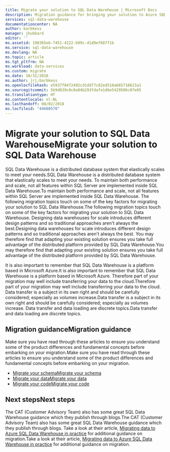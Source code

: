 ```yaml
---
title: Migrate your solution to SQL Data Warehouse | Microsoft Docs
description: Migration guidance for bringing your solution to Azure SQL Data Warehouse platform.
services: sql-data-warehouse
documentationcenter: NA
author: barbkess
manager: jhubbard
editor: ''
ms.assetid: 198365eb-7451-4222-b99c-d1d9ef687f1b
ms.service: sql-data-warehouse
ms.devlang: NA
ms.topic: article
ms.tgt_pltfrm: NA
ms.workload: data-services
ms.custom: migrate
ms.date: 10/31/2016
ms.author: jrj;barbkess
ms.openlocfilehash: e5937f8472492cd1dd77c82ed518a665718623a1
ms.sourcegitcommit: 5b9d839c0c0a94b293fdafe1d6e5429506c07e05
ms.translationtype: HT
ms.contentlocale: nl-NL
ms.lasthandoff: 08/02/2018
ms.locfileid: "44660570"
---
```

# <a name="migrate-your-solution-to-sql-data-warehouse"></a><span data-ttu-id="12a4d-103">Migrate your solution to SQL Data Warehouse</span><span class="sxs-lookup"><span data-stu-id="12a4d-103">Migrate your solution to SQL Data Warehouse</span></span>
<span data-ttu-id="12a4d-104">SQL Data Warehouse is a distributed database system that elastically scales to meet your needs.</span><span class="sxs-lookup"><span data-stu-id="12a4d-104">SQL Data Warehouse is a distributed database system that elastically scales to meet your needs.</span></span> <span data-ttu-id="12a4d-105">To maintain both performance and scale, not all features within SQL Server are implemented inside SQL Data Warehouse.</span><span class="sxs-lookup"><span data-stu-id="12a4d-105">To maintain both performance and scale, not all features within SQL Server are implemented inside SQL Data Warehouse.</span></span> <span data-ttu-id="12a4d-106">The following migration topics touch on some of the key factors for migrating your solution to SQL Data Warehouse.</span><span class="sxs-lookup"><span data-stu-id="12a4d-106">The following migration topics touch on some of the key factors for migrating your solution to SQL Data Warehouse.</span></span> <span data-ttu-id="12a4d-107">Designing data warehouses for scale introduces different design patterns and so traditional approaches aren't always the best.</span><span class="sxs-lookup"><span data-stu-id="12a4d-107">Designing data warehouses for scale introduces different design patterns and so traditional approaches aren't always the best.</span></span> <span data-ttu-id="12a4d-108">You may therefore find that adapting your existing solution ensures you take full advantage of the distributed platform provided by SQL Data Warehouse.</span><span class="sxs-lookup"><span data-stu-id="12a4d-108">You may therefore find that adapting your existing solution ensures you take full advantage of the distributed platform provided by SQL Data Warehouse.</span></span>

<span data-ttu-id="12a4d-109">It is also important to remember that SQL Data Warehouse is a platform based in Microsoft Azure.</span><span class="sxs-lookup"><span data-stu-id="12a4d-109">It is also important to remember that SQL Data Warehouse is a platform based in Microsoft Azure.</span></span> <span data-ttu-id="12a4d-110">Therefore part of your migration may well include transferring your data to the cloud.</span><span class="sxs-lookup"><span data-stu-id="12a4d-110">Therefore part of your migration may well include transferring your data to the cloud.</span></span> <span data-ttu-id="12a4d-111">Data transfer is a subject in its own right and should be carefully considered; especially as volumes increase.</span><span class="sxs-lookup"><span data-stu-id="12a4d-111">Data transfer is a subject in its own right and should be carefully considered; especially as volumes increase.</span></span> <span data-ttu-id="12a4d-112">Data transfer and data loading are discrete topics.</span><span class="sxs-lookup"><span data-stu-id="12a4d-112">Data transfer and data loading are discrete topics.</span></span>

## <a name="migration-guidance"></a><span data-ttu-id="12a4d-113">Migration guidance</span><span class="sxs-lookup"><span data-stu-id="12a4d-113">Migration guidance</span></span>
<span data-ttu-id="12a4d-114">Make sure you have read through these articles to ensure you understand some of the product differences and fundamental concepts before embarking on your migration.</span><span class="sxs-lookup"><span data-stu-id="12a4d-114">Make sure you have read through these articles to ensure you understand some of the product differences and fundamental concepts before embarking on your migration.</span></span>

* <span data-ttu-id="12a4d-115">[Migrate your schema][Migrate your schema]</span><span class="sxs-lookup"><span data-stu-id="12a4d-115">[Migrate your schema][Migrate your schema]</span></span>
* <span data-ttu-id="12a4d-116">[Migrate your data][Migrate your data]</span><span class="sxs-lookup"><span data-stu-id="12a4d-116">[Migrate your data][Migrate your data]</span></span>
* <span data-ttu-id="12a4d-117">[Migrate your code][Migrate your code]</span><span class="sxs-lookup"><span data-stu-id="12a4d-117">[Migrate your code][Migrate your code]</span></span>

## <a name="next-steps"></a><span data-ttu-id="12a4d-118">Next steps</span><span class="sxs-lookup"><span data-stu-id="12a4d-118">Next steps</span></span>
<span data-ttu-id="12a4d-119">The CAT (Customer Advisory Team) also has some great SQL Data Warehouse guidance which they publish through blogs.</span><span class="sxs-lookup"><span data-stu-id="12a4d-119">The CAT (Customer Advisory Team) also has some great SQL Data Warehouse guidance which they publish through blogs.</span></span>  <span data-ttu-id="12a4d-120">Take a look at their article, [Migrating data to Azure SQL Data Warehouse in practice][Migrating data to Azure SQL Data Warehouse in practice] for additional guidance on migration.</span><span class="sxs-lookup"><span data-stu-id="12a4d-120">Take a look at their article, [Migrating data to Azure SQL Data Warehouse in practice][Migrating data to Azure SQL Data Warehouse in practice] for additional guidance on migration.</span></span>

<!--Image references-->

<!--Article references-->
[Migrate your schema]: sql-data-warehouse-migrate-schema.md
[Migrate your data]: sql-data-warehouse-migrate-data.md
[Migrate your code]: sql-data-warehouse-migrate-code.md


<!--MSDN references-->


<!--Other Web references-->
[Migrating data to Azure SQL Data Warehouse in practice]: https://blogs.msdn.microsoft.com/sqlcat/2016/08/18/migrating-data-to-azure-sql-data-warehouse-in-practice/
